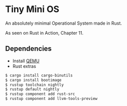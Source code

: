 # Tiny Mini OS

An absolutely minimal Operational System made in Rust.

As seen on Rust in Action, Chapter 11.

## Dependencies

- Install [QEMU](https://qemu.org)
- Rust extras

```bash
$ cargo install cargo-binutils
$ cargo install bootimage
$ rustup toolchain nightly
$ rustup default nightly
$ rustup component add rust-src
$ rustup component add llvm-tools-preview
```
